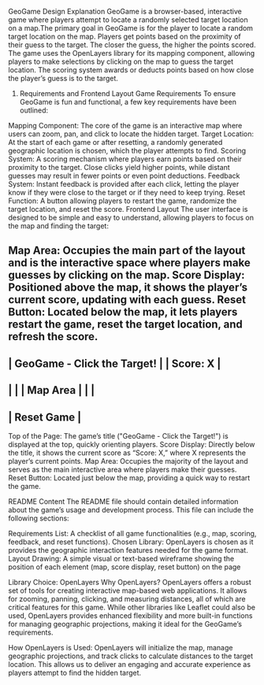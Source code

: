 
GeoGame Design Explanation
GeoGame is a browser-based, interactive game where players attempt to locate a randomly selected target location on a map.The primary goal in GeoGame is for the player to locate a random target location on the map. Players get points based on the proximity of their guess to the target. The closer the guess, the higher the points scored. The game uses the OpenLayers library for its mapping component, allowing players to make selections by clicking on the map to guess the target location. The scoring system awards or deducts points based on how close the player’s guess is to the target.

1. Requirements and Frontend Layout
Game Requirements
To ensure GeoGame is fun and functional, a few key requirements have been outlined:

Mapping Component: The core of the game is an interactive map where users can zoom, pan, and click to locate the hidden target.
Target Location: At the start of each game or after resetting, a randomly generated geographic location is chosen, which the player attempts to find.
Scoring System: A scoring mechanism where players earn points based on their proximity to the target. Close clicks yield higher points, while distant guesses may result in fewer points or even point deductions.
Feedback System: Instant feedback is provided after each click, letting the player know if they were close to the target or if they need to keep trying.
Reset Function: A button allowing players to restart the game, randomize the target location, and reset the score.
Frontend Layout
The user interface is designed to be simple and easy to understand, allowing players to focus on the map and finding the target:

Map Area: Occupies the main part of the layout and is the interactive space where players make guesses by clicking on the map.
Score Display: Positioned above the map, it shows the player’s current score, updating with each guess.
Reset Button: Located below the map, it lets players restart the game, reset the target location, and refresh the score.
--------------------------------------
| GeoGame - Click the Target!        |
| Score: X                           |
--------------------------------------
|                                    |
|           Map Area                 |
|                                    |
--------------------------------------
|            Reset Game              |
--------------------------------------
Top of the Page: The game’s title ("GeoGame - Click the Target!") is displayed at the top, quickly orienting players.
Score Display: Directly below the title, it shows the current score as “Score: X,” where X represents the player’s current points.
Map Area: Occupies the majority of the layout and serves as the main interactive area where players make their guesses.
Reset Button: Located just below the map, providing a quick way to restart the game.

README Content
The README file should contain detailed information about the game’s usage and development process. This file can include the following sections:

Requirements List: A checklist of all game functionalities (e.g., map, scoring, feedback, and reset functions).
Chosen Library: OpenLayers is chosen as it provides the geographic interaction features needed for the game format.
Layout Drawing: A simple visual or text-based wireframe showing the position of each element (map, score display, reset button) on the page

Library Choice: OpenLayers
Why OpenLayers?
OpenLayers offers a robust set of tools for creating interactive map-based web applications. It allows for zooming, panning, clicking, and measuring distances, all of which are critical features for this game. While other libraries like Leaflet could also be used, OpenLayers provides enhanced flexibility and more built-in functions for managing geographic projections, making it ideal for the GeoGame’s requirements.

How OpenLayers is Used:
OpenLayers will initialize the map, manage geographic projections, and track clicks to calculate distances to the target location. This allows us to deliver an engaging and accurate experience as players attempt to find the hidden target.
